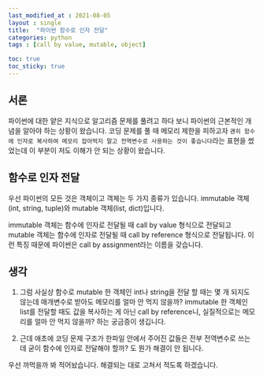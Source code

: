 ```yaml
---
last_modified_at : 2021-08-05
layout : single
title:  "파이썬 함수로 인자 전달"
categories: python
tags : [call by value, mutable, object]

toc: true
toc_sticky: true
---
```

## 서론
파이썬에 대한 얕은 지식으로 알고리즘 문제를 풀려고 하다 보니 파이썬의 근본적인 개념을 알아야 하는 상황이 왔습니다. 코딩 문제를 풀 때 메모리 제한을 피하고자 `괜히 함수에 인자로 복사하여 메모리 잡아먹지 말고 전역변수로 사용하는 것이 좋습니다`라는 표현을 썼었는데 이 부분이 저도 이해가 안 되는 상황이 왔습니다.

## 함수로 인자 전달
우선 파이썬의 모든 것은 객체이고 객체는 두 가지 종류가 있습니다. immutable 객체(int, string, tuple)와 mutable 객체(list, dict)입니다.  

immutable 객체는 함수에 인자로 전달될 때 call by value 형식으로 전달되고 mutable 객체는 함수에 인자로 전달될 때 call by reference 형식으로 전달됩니다. 이런 특징 때문에 파이썬은 call by assignment라는 이름을 갖습니다.

## 생각
1. 그럼 사실상 함수로 mutable 한 객체인 int나 string을 전달 할 때는 몇 개 되지도 않는데 매개변수로 받아도 메모리를 얼마 안 먹지 않을까? immutable 한 객체인 list를 전달할 때도 값을 복사하는 게 아닌 call by reference니, 실질적으로는 메모리를 얼마 안 먹지 않을까? 하는 궁금증이 생깁니다.

2. 근데 애초에 코딩 문제 구조가 한파일 안에서 주어진 값들은 전부 전역변수로 쓰는데 굳이 함수에 인자로 전달해야 할까? 도 뭔가 해결이 안 됩니다.

우선 까먹을까 봐 적어놨습니다. 해결되는 대로 고쳐서 적도록 하겠습니다.


